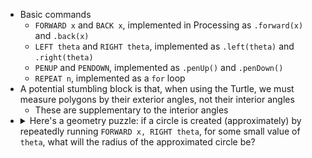 - Basic commands
	- `FORWARD x` and `BACK x`, implemented in Processing as `.forward(x)` and `.back(x)`
	- `LEFT theta` and `RIGHT theta`, implemented as `.left(theta)` and `.right(theta)`
	- `PENUP` and `PENDOWN`, implemented as `.penUp()` and `.penDown()`
	- `REPEAT n`, implemented as a `for` loop
- A potential stumbling block is that, when using the Turtle, we must measure polygons by their exterior angles, not their interior angles
	- These are supplementary to the interior angles
- <details> <summary> Here's a geometry puzzle: if a circle is created (approximately) by repeatedly running <code>FORWARD x, RIGHT theta</code>, for some small value of <code>theta</code>, what will the radius of the approximated circle be? </summary> The radius is <code>x/(2*sin(theta/2))</code>, which is approximately <code>x/theta</code> for small values of <code>theta</code>. </details> 
